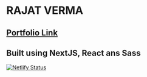 # RAJAT VERMA

## [Portfolio Link](https://rajat-verma.netlify.app/)

## Built using NextJS, React ans Sass

[![Netlify Status](https://api.netlify.com/api/v1/badges/7b117215-9377-4a7c-ae3a-c084864cc450/deploy-status)](https://app.netlify.com/sites/rajat-verma/deploys)
